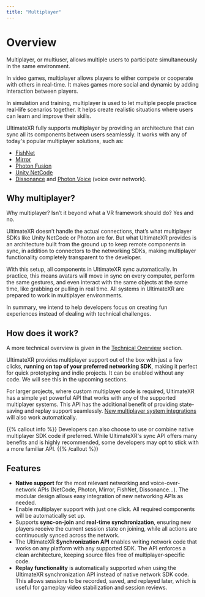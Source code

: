 ```yaml
---
title: "Multiplayer"
---
```


# Overview

Multiplayer, or multiuser, allows multiple users to participate simultaneously in the same environment.

In video games, multiplayer allows players to either compete or cooperate with others in real-time. It makes games more social and dynamic by adding interaction between players.

In simulation and training, multiplayer is used to let multiple people practice real-life scenarios together. It helps create realistic situations where users can learn and improve their skills.

UltimateXR fully supports multiplayer by providing an architecture that can sync all its components between users seamlessly. It works with any of today's popular multiplayer solutions, such as:
- [FishNet](https://fish-networking.gitbook.io/docs)
- [Mirror](https://mirror-networking.com/)
- [Photon Fusion](https://www.photonengine.com/fusion)
- [Unity NetCode](https://docs-multiplayer.unity3d.com/netcode/current/about/)
- [Dissonance](https://placeholder-software.co.uk/dissonance/docs/index.html) and [Photon Voice](https://www.photonengine.com/voice) (voice over network).

## Why multiplayer?

Why multiplayer? Isn’t it beyond what a VR framework should do? Yes and no.

UltimateXR doesn’t handle the actual connections, that’s what multiplayer SDKs like Unity NetCode or Photon are for. But what UltimateXR provides is an architecture built from the ground up to keep remote components in sync, in addition to connectors to the networking SDKs, making multiplayer functionality completely transparent to the developer.

With this setup, all components in UltimateXR sync automatically. In practice, this means avatars will move in sync on every computer, perform the same gestures, and even interact with the same objects at the same time, like grabbing or pulling in real time. All systems in UltimateXR are prepared to work in multiplayer environments.

In summary, we intend to help developers focus on creating fun experiences instead of dealing with technical challenges.

## How does it work?

A more technical overview is given in the [Technical Overview](/docs/multiplayer/technical-overview) section.

UltimateXR provides multiplayer support out of the box with just a few clicks, **running on top of your preferred networking SDK**, making it perfect for quick prototyping and indie projects. It can be enabled without any code. We will see this in the upcoming sections.

For larger projects, where custom multiplayer code is required, UltimateXR has a simple yet powerful API that works with any of the supported multiplayer systems. This API has the additional benefit of providing state-saving and replay support seamlessly. [New multiplayer system integrations](/docs/programming-guide/architecture-extending-ultimatexr#new-multiplayer-sdk) will also work automatically.

{{% callout info %}}
Developers can also choose to use or combine native multiplayer SDK code if preferred. While UltimateXR's sync API offers many benefits and is highly recommended, some developers may opt to stick with a more familiar API.
{{% /callout %}}

## Features

- **Native support** for the most relevant networking and voice-over-network APIs (NetCode, Photon, Mirror, FishNet, Dissonance...). The modular design allows easy integration of new networking APIs as needed.
- Enable multiplayer support with just one click. All required components will be automatically set up.
- Supports **sync-on-join** and **real-time synchronization**, ensuring new players receive the current session state on joining, while all actions are continuously synced across the network.
- The UltimateXR **Synchronization API** enables writing network code that works on any platform with any supported SDK. The API enforces a clean architecture, keeping source files free of multiplayer-specific code.
- **Replay functionality** is automatically supported when using the UltimateXR synchronization API instead of native network SDK code. This allows sessions to be recorded, saved, and replayed later, which is useful for gameplay video stabilization and session reviews.
